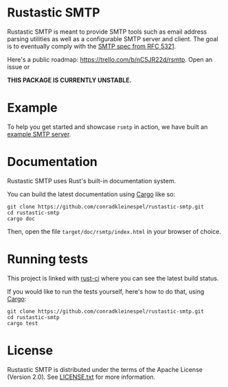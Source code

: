 # Rustastic SMTP

Rustastic SMTP is meant to provide SMTP tools such as email address parsing
utilities as well as a configurable SMTP server and client. The goal is to eventually comply with the
[SMTP spec from RFC 5321](http://tools.ietf.org/html/rfc5321).

Here's a public roadmap: https://trello.com/b/nC5JR22d/rsmtp. Open an issue or

**THIS PACKAGE IS CURRENTLY UNSTABLE.**

# Example

To help you get started and showcase `rsmtp` in action, we have built an
[example SMTP server](https://github.com/conradkleinespel/rustastic-smtp-test-server).

# Documentation

Rustastic SMTP uses Rust's built-in documentation system.

You can build the latest documentation using [Cargo](http://crates.io/) like so:

```shell
git clone https://github.com/conradkleinespel/rustastic-smtp.git
cd rustastic-smtp
cargo doc
```

Then, open the file `target/doc/rsmtp/index.html` in your browser of choice.

# Running tests

This project is linked with [rust-ci](http://rust-ci.org/conradkleinespel/rustastic-smtp)
where you can see the latest build status.

If you would like to run the tests yourself, here's how to do that, using
[Cargo](http://crates.io/):

```shell
git clone https://github.com/conradkleinespel/rustastic-smtp.git
cd rustastic-smtp
cargo test
```

# License

Rustastic SMTP is distributed under the terms of the Apache License (Version 2.0).
See [LICENSE.txt](LICENSE.txt) for more information.
